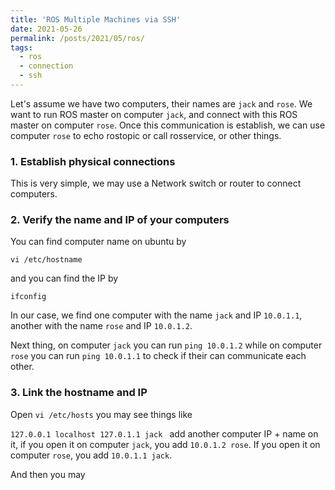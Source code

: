```yaml
---
title: 'ROS Multiple Machines via SSH'
date: 2021-05-26
permalink: /posts/2021/05/ros/
tags:
  - ros
  - connection
  - ssh
---
```


Let's assume we have two computers, their names are `jack` and `rose`. We want to run ROS master on computer `jack`, and connect with this ROS master on computer `rose`. Once this communication is establish, we can use computer `rose` to echo rostopic or call rosservice, or other things. 

### 1. Establish physical connections

This is very simple, we may use a Network switch or router to connect computers. 

### 2. Verify the name and IP of your computers

You can find computer name on ubuntu by

`vi /etc/hostname`

and you can find the IP by

`ifconfig`

In our case, we find one computer with the name `jack` and IP `10.0.1.1`, another with the name `rose` and IP `10.0.1.2`. 

Next thing, on computer `jack` you can run `ping 10.0.1.2` while on computer `rose` you can run `ping 10.0.1.1` to check if their can communicate each other. 

### 3. Link the hostname and IP

Open `vi /etc/hosts` you may see things like 

`127.0.0.1 localhost
127.0.1.1 jack
`
add another computer IP + name on it, if you open it on computer `jack`, you add `10.0.1.2 rose`. If you open it on computer `rose`, you add `10.0.1.1 jack`. 

And then you may 




